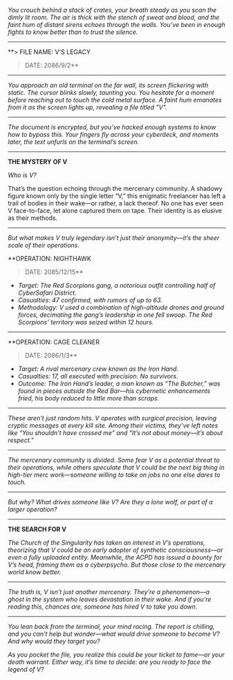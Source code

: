 *You crouch behind a stack of crates, your breath steady as you scan the dimly lit room. The air is thick with the stench of sweat and blood, and the faint hum of distant sirens echoes through the walls. You’ve been in enough fights to know better than to trust the silence.*

---

**> FILE NAME: V'S LEGACY  
> DATE: 2086/9/2**

---

*You approach an old terminal on the far wall, its screen flickering with static. The cursor blinks slowly, taunting you. You hesitate for a moment before reaching out to touch the cold metal surface. A faint hum emanates from it as the screen lights up, revealing a file titled "V".*

---

*The document is encrypted, but you’ve hacked enough systems to know how to bypass this. Your fingers fly across your cyberdeck, and moments later, the text unfurls on the terminal’s screen.*

---

**THE MYSTERY OF V**

*Who is V?*

That’s the question echoing through the mercenary community. A shadowy figure known only by the single letter “V,” this enigmatic freelancer has left a trail of bodies in their wake—or rather, a lack thereof. No one has ever seen V face-to-face, let alone captured them on tape. Their identity is as elusive as their methods.

---

*But what makes V truly legendary isn’t just their anonymity—it’s the sheer scale of their operations.*

**OPERATION: NIGHTHAWK  
> DATE: 2085/12/15**

- *Target: The Red Scorpions gang, a notorious outfit controlling half of CyberSafari District.*  
- *Casualties: 47 confirmed, with rumors of up to 63.*  
- *Methodology: V used a combination of high-altitude drones and ground forces, decimating the gang’s leadership in one fell swoop. The Red Scorpions’ territory was seized within 12 hours.*

---

**OPERATION: CAGE CLEANER  
> DATE: 2086/1/3**

- *Target: A rival mercenary crew known as the Iron Hand.*  
- *Casualties: 17, all executed with precision. No survivors.*  
- *Outcome: The Iron Hand’s leader, a man known as “The Butcher,” was found in pieces outside the Red Bar—his cybernetic enhancements fried, his body reduced to little more than scraps.*

---

*These aren’t just random hits. V operates with surgical precision, leaving cryptic messages at every kill site. Among their victims, they’ve left notes like “You shouldn’t have crossed me” and “It’s not about money—it’s about respect.”*

---

*The mercenary community is divided. Some fear V as a potential threat to their operations, while others speculate that V could be the next big thing in high-tier merc work—someone willing to take on jobs no one else dares to touch.*

---

*But why? What drives someone like V? Are they a lone wolf, or part of a larger operation?*

---

**THE SEARCH FOR V**

*The Church of the Singularity has taken an interest in V’s operations, theorizing that V could be an early adopter of synthetic consciousness—or even a fully uploaded entity. Meanwhile, the ACPD has issued a bounty for V’s head, framing them as a cyberpsycho. But those close to the mercenary world know better.*

---

*The truth is, V isn’t just another mercenary. They’re a phenomenon—a ghost in the system who leaves devastation in their wake. And if you’re reading this, chances are, someone has hired V to take you down.*

---

*You lean back from the terminal, your mind racing. The report is chilling, and you can’t help but wonder—what would drive someone to become V? And why would they target you?*

*As you pocket the file, you realize this could be your ticket to fame—or your death warrant. Either way, it’s time to decide: are you ready to face the legend of V?*